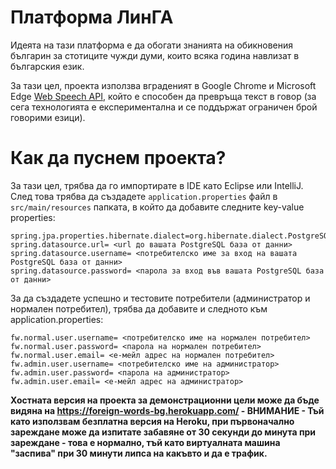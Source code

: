 # Платформа ЛинГА

Идеята на тази платформа е да обогати знанията на обикновения българин за стотиците чужди думи, които всяка година навлизат в българския език.

За тази цел, проекта използва вграденият в Google Chrome и Microsoft Edge [Web Speech API](https://developer.mozilla.org/en-US/docs/Web/API/Web_Speech_API), който е способен
да превръща текст в говор (за сега технологията е експериментална и се поддържат ограничен брой говорими езици).

# Как да пуснем проекта?

За тази цел, трябва да го импортирате в IDE като Eclipse или IntelliJ. След това трябва да създадете `application.properties` файл в `src/main/resources` папката, в който да добавите следните key-value properties:

```
spring.jpa.properties.hibernate.dialect=org.hibernate.dialect.PostgreSQLDialect
spring.datasource.url= <url до вашата PostgreSQL база от данни>
spring.datasource.username= <потребителско име за вход на вашата PostgreSQL база от данни>
spring.datasource.password= <парола за вход във вашата PostgreSQL база от данни>
```

За да създадете успешно и тестовите потребители (администратор и нормален потребител), трябва да добавите и следното към application.properties:

```
fw.normal.user.username= <потребителско име на нормален потребител>
fw.normal.user.password= <парола на нормален потребител>
fw.normal.user.email= <е-мейл адрес на нормален потребител>
fw.admin.user.username= <потребителско име на администратор>
fw.admin.user.password= <парола на администратор>
fw.admin.user.email= <е-мейл адрес на администратор>
```

**Хостната версия на проекта за демонстрационни цели може да бъде видяна на https://foreign-words-bg.herokuapp.com/ - ВНИМАНИЕ - Тъй като използвам безплатна версия на Heroku, при първоначално зареждане може да изпитате забавяне от 30 секунди до минута при зареждане - това е нормално, тъй като виртуалната машина "заспива" при 30 минути липса на какъвто и да е трафик.**
